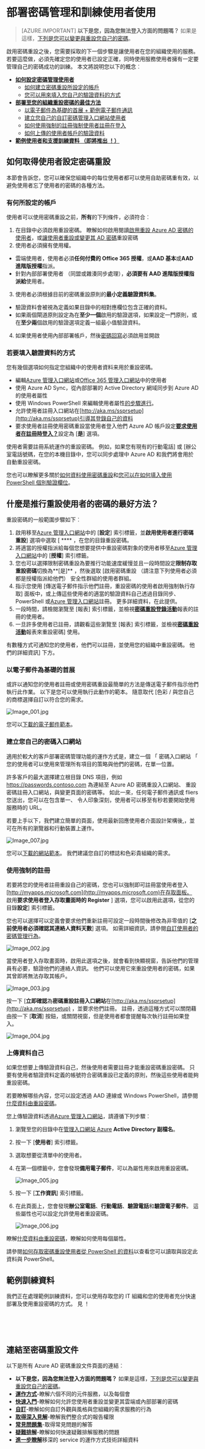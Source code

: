 <properties
    pageTitle="最佳作法︰ Azure AD 密碼管理 |Microsoft Azure"
    description="部署及使用方式的最佳作法、 文件範例使用者和 Azure Active Directory 中的密碼管理訓練輔助線。"
    services="active-directory"
    documentationCenter=""
    authors="asteen"
    manager="femila"
    editor="curtand"/>

<tags
    ms.service="active-directory"
    ms.workload="identity"
    ms.tgt_pltfrm="na"
    ms.devlang="na"
    ms.topic="article"
    ms.date="07/12/2016"
    ms.author="asteen"/>

# <a name="deploying-password-management-and-training-users-to-use-it"></a>部署密碼管理和訓練使用者使用

> [AZURE.IMPORTANT] **以下是您，因為您無法登入方面的問題嗎？** 如果是這樣，[下列是您可以變更與重設您自己的密碼](active-directory-passwords-update-your-own-password.md)。

啟用密碼重設之後，您需要採取的下一個步驟是讓使用者在您的組織使用的服務。 若要這麼做，必須先確定您的使用者已設定正確，同時使用服務使用者擁有一定要管理自己的密碼成功的訓練。 本文將說明您以下的概念︰

* [**如何設定密碼管理使用者**](#how-to-get-users-configured-for-password-reset)
  * [如何建立密碼重設所設定的帳戶](#what-makes-an-account-configured)
  * [您可以用來填入您自己的驗證資料的方式](#ways-to-populate-authentication-data)
* [**部署至您的組織重設密碼的最佳方法**](#what-is-the-best-way-to-roll-out-password-reset-for-users)
  * [以電子郵件為基礎的首展 + 範例電子郵件通訊](#email-based-rollout)
  * [建立您自己的自訂密碼管理入口網站使用者](#creating-your-own-password-portal)
  * [如何使用強制的註冊強制使用者註冊在登入](#using-enforced-registration)
  * [如何上傳的使用者帳戶的驗證資料](#uploading-data-yourself)
* [**範例使用者和支援訓練資料 （即將推出 ！）**](#sample-training-materials)

## <a name="how-to-get-users-configured-for-password-reset"></a>如何取得使用者設定密碼重設
本節會告訴您，您可以確保您組織中的每位使用者都可以使用自助密碼重有效，以避免使用者忘了使用者的密碼的各種方法。

### <a name="what-makes-an-account-configured"></a>有何所設定的帳戶
使用者可以使用密碼重設之前，**所有**的下列條件，必須符合︰

1.  在目錄中必須啟用重設密碼。  瞭解如何啟用閱讀[啟用重設 Azure AD 密碼的使用者](active-directory-passwords-getting-started.md#enable-users-to-reset-their-azure-ad-passwords)，或[讓使用者重設或變更其 AD 密碼](active-directory-passwords-getting-started.md#enable-users-to-reset-or-change-their-ad-passwords)重設密碼
2.  使用者必須擁有使用權。
 - 雲端使用者，使用者必須**任何付費的 Office 365 授權**，或**AAD 基本**或**AAD 進階版授權**指派。
 - 針對內部部署使用者 （同盟或雜湊同步處理），**必須要有 AAD 進階版授權指派給**使用者。
3.  使用者必須根據目前的密碼重設原則的**最小定義驗證資料集**。
 - 驗證資料會被視為定義如果目錄中的相對應欄位包含正確的資料。
 - 如果兩個閘道原則設定為在**至少一個**啟用的驗證選項，如果設定一門原則，或在**至少兩**個啟用的驗證選項定義一組最小值驗證資料。
4.  如果使用者使用內部部署帳戶，然後[密碼回寫](active-directory-passwords-getting-started.md#enable-users-to-reset-or-change-their-ad-passwords)必須啟用並開啟

### <a name="ways-to-populate-authentication-data"></a>若要填入驗證資料的方式
您有幾個選項如何指定您組織中的使用者資料来用於重設密碼。

- 編輯[Azure 管理入口網站](https://manage.windowsazure.com)或[Office 365 管理入口網站](https://portal.microsoftonline.com)中的使用者
- 使用 Azure AD Sync，從內部部署的 Active Directory 網域同步到 Azure AD 的使用者屬性
- 使用 Windows PowerShell 來編輯使用者屬性[的步驟進行](active-directory-passwords-learn-more.md#how-to-access-password-reset-data-for-your-users)。
- 允許使用者註冊入口網站在[http://aka.ms/ssprsetup](http://aka.ms/ssprsetup)引導其登錄自己的資料
- 要求使用者註冊使用密碼重設當使用者登入他們 Azure AD 帳戶設定[**要求使用者在註冊時登入？**](active-directory-passwords-customize.md#require-users-to-register-when-signing-in)設定為 [**是**] 選項。

使用者需要註冊系統運作的重設密碼。  例如，如果您有現有的行動電話] 或 [辦公室電話號碼，在您的本機目錄中，您可以同步處理中 Azure AD 和我們將會用於自動重設密碼。

您也可以瞭解更多關於[如何資料使用密碼重設](active-directory-passwords-learn-more.md#what-data-is-used-by-password-reset)和[您可以在如何填入使用 PowerShell 個別驗證欄位](active-directory-passwords-learn-more.md#how-to-access-password-reset-data-for-your-users)。

## <a name="what-is-the-best-way-to-roll-out-password-reset-for-users"></a>什麼是推行重設使用者的密碼的最好方法？
重設密碼的一般範圍步驟如下︰

1.  啟用移至[Azure 管理入口網站](https://manage.windowsazure.com)中的 [**設定**] 索引標籤，並**啟用使用者進行密碼重設**] 選項中選取 [ **** ，在您的目錄重設密碼。
2.  將適當的授權指派給每個您想要提供中重設密碼對象的使用者移至[Azure 管理入口網站](https://manage.windowsazure.com)中的 [**授權**] 索引標籤。
3.  您也可以選擇限制密碼重設為要推行功能速度緩慢並且一段時間設定**限制存取重設密碼**切換為**[是]** ，然後選取 [啟用密碼重設 （請注意下列使用者必須都是授權指派給他們） 安全性群組的使用者群組。
4.  指示您使用 [傳送電子郵件指示他們註冊，重設密碼的使用者啟用強制執行存取] 面板中，或上傳這些使用者的適當的驗證資料自己透過目錄同步、 PowerShell 或[Azure 管理入口網站](https://manage.windowsazure.com)註冊。  更多詳細資料，在此提供。
5.  一段時間，請檢閱瀏覽至 [報表] 索引標籤，並檢視[**密碼重設登錄活動**](active-directory-passwords-get-insights.md#view-password-reset-registration-activity)報表的註冊的使用者。
6.  一旦許多使用者已註冊，請觀看這些瀏覽至 [報表] 索引標籤，並檢視[**密碼重設活動**](active-directory-passwords-get-insights.md#view-password-reset-activity)報表來重設密碼] 使用。

有數種方式可通知您的使用者，他們可以註冊，並使用您的組織中重設密碼。  他們的詳細資訊] 下方。

### <a name="email-based-rollout"></a>以電子郵件為基礎的首展
或許以通知您的使用者註冊或使用密碼重設最簡單的方法是傳送電子郵件指示他們執行此作業。  以下是您可以使用執行此動作的範本。  隨意取代 [色彩 / 與您自己的商標選擇自訂以符合您的需求。

  ![][001]

您可以[下載的電子郵件範本](http://1drv.ms/1xWFtQM)。

### <a name="creating-your-own-password-portal"></a>建立您自己的密碼入口網站
適用於較大的客戶部署密碼管理功能的運作方式是，建立一個 「 密碼入口網站 「 您的使用者可以使用來管理所有項目的策略與他們的密碼，在單一位置。  

許多客戶的最大選擇建立根目錄 DNS 項目，例如 https://passwords.contoso.com 為連結至 Azure AD 密碼重設入口網站、 重設密碼註冊入口網站，與變更頁面的密碼等。  如此一來，任何電子郵件通訊或 fliers 您送出，您可以在包含單一、 令人印象深刻，使用者可以移至有秒若要開始使用服務時的 URL。

若要上手以下，我們建立簡單的頁面，使用最新回應使用者介面設計架構後,，並可在所有的瀏覽器和行動裝置上運作。

  ![][007]

您可以[下載的網站範本](https://github.com/kenhoff/password-reset-page)。  我們建議您自訂的標誌和色彩貴組織的需求。

### <a name="using-enforced-registration"></a>使用強制的註冊
若要將您的使用者註冊重設自己的密碼，您也可以強制即可註冊當使用者登入[http://myapps.microsoft.com](http://myapps.microsoft.com)在存取面板。  啟用**要求使用者登入存取畫面時的 Register** ] 選項，您可以啟用此選項，從您的目錄**設定**] 索引標籤。  

您也可以選擇可以定義會要求他們重新註冊可設定一段時間後修改為非零值的 [**之前使用者必須確認其連絡人資料天數**] 選項。 如需詳細資訊，請參閱[自訂使用者的密碼管理行為](active-directory-passwords-customize.md#password-management-behavior)。

  ![][002]

當使用者登入存取畫面時，啟用此選項之後，就會看到快顯視窗，告訴他們的管理員有必要，驗證他們的連絡人資訊。 他們可以使用它來重設使用者的密碼，如果其曾即將無法存取其帳戶。

  ![][003]

按一下 [**立即確認**為**密碼重設註冊入口網站**在[http://aka.ms/ssprsetup](http://aka.ms/ssprsetup) ，並要求他們註冊。  註冊，透過這種方式可以關閉藉由按一下 [**取消**] 按鈕，或關閉視窗，但是使用者都會提醒每次執行註冊如果登入。

  ![][004]

### <a name="uploading-data-yourself"></a>上傳資料自己
如果您想要上傳驗證資料自己，然後使用者需要註冊才能重設密碼重設密碼。  只要有使用者驗證資料定義的帳號符合密碼重設已定義的原則，然後這些使用者能夠重設密碼。

若要瞭解哪些內容，您可以設定透過 AAD 連線或 Windows PowerShell，請參閱[什麼資料由重設密碼](active-directory-passwords-learn-more.md#what-data-is-used-by-password-reset)。

您上傳驗證資料透過[Azure 管理入口網站](https://manage.windowsazure.com)，請遵循下列步驟︰

1.  瀏覽至您的目錄中在[管理入口網站 Azure](https://manage.windowsazure.com) **Active Directory 副檔名**。
2.  按一下 [**使用者**] 索引標籤。
3.  選取想要從清單中的使用者。
4.  在第一個標籤中，您會發現**備用電子郵件**，可以為屬性用來啟用重設密碼。

    ![][005]

5.  按一下 [**工作資訊**] 索引標籤。
6.  在此頁面上，您會發現**辦公室電話**、**行動電話**、**驗證電話**和**驗證電子郵件**。  這些屬性也可以設定允許使用者重設密碼。

    ![][006]

瞭解[什麼資料由重設密碼](active-directory-passwords-learn-more.md#what-data-is-used-by-password-reset)，瞭解如何使用每個屬性。

請參閱[如何存取密碼重設使用者從 PowerShell 的資料](active-directory-passwords-learn-more.md#how-to-access-password-reset-data-for-your-users)以查看您可以讀取與設定此資料與 PowerShell。

## <a name="sample-training-materials"></a>範例訓練資料
我們正在處理範例訓練資料，您可以使用存取您的 IT 組織和您的使用者充分快速部署及使用重設密碼的方式。  見 ！


<br/>
<br/>
<br/>

## <a name="links-to-password-reset-documentation"></a>連結至密碼重設文件
以下是所有 Azure AD 密碼重設文件頁面的連結︰

* **以下是您，因為您無法登入方面的問題嗎？** 如果是這樣，[下列是您可以變更與重設您自己的密碼](active-directory-passwords-update-your-own-password.md)。
* [**運作方式**](active-directory-passwords-how-it-works.md)-瞭解六個不同的元件服務，以及每個會
* [**快速入門**](active-directory-passwords-getting-started.md)-瞭解如何允許您使用者重設並變更其雲端或內部部署的密碼
* [**自訂**](active-directory-passwords-customize.md)-瞭解如何自訂外觀與風格與您組織的需求服務的行為
* [**取得深入見解**](active-directory-passwords-get-insights.md)-瞭解我們整合式的報告權限
* [**常見問題集**](active-directory-passwords-faq.md)-取得常見問題的解答
* [**疑難排解**](active-directory-passwords-troubleshoot.md)-瞭解如何快速疑難排解服務的問題
* [**進一步瞭解**](active-directory-passwords-learn-more.md)移深的 service 的運作方式技術詳細資料



[001]: ./media/active-directory-passwords-best-practices/001.jpg "Image_001.jpg"
[002]: ./media/active-directory-passwords-best-practices/002.jpg "Image_002.jpg"
[003]: ./media/active-directory-passwords-best-practices/003.jpg "Image_003.jpg"
[004]: ./media/active-directory-passwords-best-practices/004.jpg "Image_004.jpg"
[005]: ./media/active-directory-passwords-best-practices/005.jpg "Image_005.jpg"
[006]: ./media/active-directory-passwords-best-practices/006.jpg "Image_006.jpg"
[007]: ./media/active-directory-passwords-best-practices/007.jpg "Image_007.jpg"
